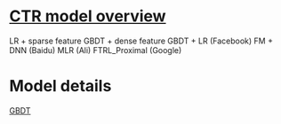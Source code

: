 # [CTR model overview](https://cloud.tencent.com/developer/article/1005416)
LR + sparse feature 
GBDT + dense feature
GBDT + LR (Facebook)
FM + DNN (Baidu)
MLR (Ali)
FTRL_Proximal (Google)

# Model details
[GBDT](https://cloud.tencent.com/developer/article/1005611)

